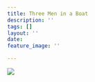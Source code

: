 ```yaml
---
title: Three Men in a Boat
description: ''
tags: []
layout: ''
date: 
feature_image: ''

---
```

![](https://images-na.ssl-images-amazon.com/images/I/41p2aqgwHhL._SX326_BO1,204,203,200_.jpg)